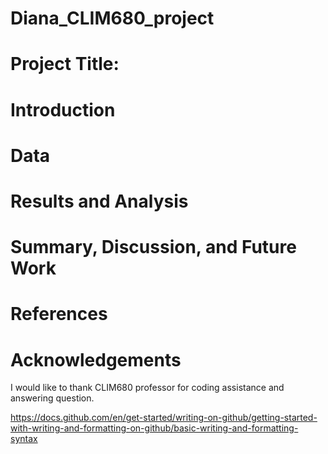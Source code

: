 # Diana_CLIM680_project
# Project Title:

# Introduction

# Data

# Results and Analysis

# Summary, Discussion, and Future Work

# References

# Acknowledgements
 I would like to thank CLIM680 professor for coding assistance and answering question.


https://docs.github.com/en/get-started/writing-on-github/getting-started-with-writing-and-formatting-on-github/basic-writing-and-formatting-syntax

